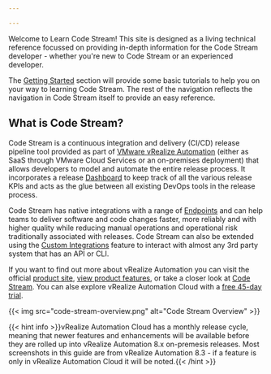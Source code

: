 ```yaml
---

---
```


Welcome to Learn Code Stream! This site is designed as a living technical reference focussed on providing in-depth information for the Code Stream developer - whether you're new to Code Stream or an experienced developer. 

The [Getting Started](/Getting-Started) section will provide some basic tutorials to help you on your way to learning Code Stream. The rest of the navigation reflects the navigation in Code Stream itself to provide an easy reference.

## What is Code Stream?

Code Stream is a continuous integration and delivery (CI/CD) release pipeline tool provided as part of [VMware vRealize Automation](https://www.vmware.com/products/vrealize-automation.html) (either as SaaS through VMware Cloud Services or an on-premises deployment) that allows developers to model and automate the entire release process. It incorporates a release [Dashboard](/Dashboards) to keep track of all the various release KPIs and acts as the glue between all existing DevOps tools in the release process.

Code Stream has native integrations with a range of [Endpoints](/Configure/Endpoints) and can help teams to deliver software and code changes faster, more reliably and with higher quality while reducing manual operations and operational risk traditionally associated with releases. Code Stream can also be extended using the [Custom Integrations](/Custom-Integrations) feature to interact with almost any 3rd party system that has an API or CLI.

If you want to find out more about vRealize Automation you can visit the official [product site](https://www.vmware.com/products/vrealize-automation.html), [view product features](https://cloud.vmware.com/vrealize-automation-cloud/features), or take a closer look at [Code Stream](https://cloud.vmware.com/code-stream). You can alse explore vRealize Automation Cloud with a [free 45-day trial](https://cloud.vmware.com/vrealize-automation-cloud/features#get-started).

{{< img src="code-stream-overview.png" alt="Code Stream Overview" >}}

{{< hint info >}}vRealize Automation Cloud has a monthly release cycle, meaning that newer features and enhancements will be available before they are rolled up into vRealize Automation 8.x on-premesis releases. Most screenshots in this guide are from vRealize Automation 8.3 - if a feature is only in vRealize Automation Cloud it will be noted.{{< /hint >}}